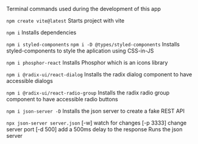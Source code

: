 Terminal commands used during the development of this app

`npm create vite@latest`
Starts project with vite

`npm i`
Installs dependencies

`npm i styled-components`
`npm i -D @types/styled-components`
Installs styled-components to style the aplication using CSS-in-JS

`npm i phosphor-react`
Installs Phosphor which is an icons library

`npm i @radix-ui/react-dialog`
Installs the radix dialog component to have accessible dialogs

`npm i @radix-ui/react-radio-group`
Installs the radix radio group component to have accessible radio buttons

`npm i json-server -D`
Installs the json server to create a fake REST API

`npx json-server server.json`
[-w] watch for changes
[-p 3333] change server port
[-d 500] add a 500ms delay to the response
Runs the json server
